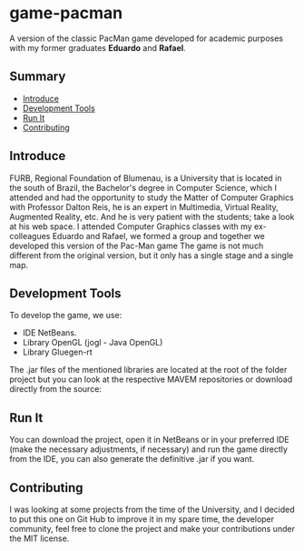 # game-pacman

A version of the classic PacMan game developed for academic purposes with my former graduates __Eduardo__ and __Rafael__.

## Summary

  - [Introduce](#introduce)
  - [Development Tools](#development-tools)
  - [Run It](#built-with)
  - [Contributing](#contributing)
  
## Introduce

FURB, Regional Foundation of Blumenau, is a University that is located in the south of Brazil, the Bachelor's degree in Computer Science, which I attended and had the opportunity to study the Matter of Computer Graphics with Professor Dalton Reis, he is an expert in Multimedia, Virtual Reality, Augmented Reality, etc. And he is very patient with the students; take a look at his web space.
I attended Computer Graphics classes with my ex-colleagues Eduardo and Rafael, we formed a group and together we developed this version of the Pac-Man game
The game is not much different from the original version, but it only has a single stage and a single map.

## Development Tools

To develop the game, we use:
- IDE NetBeans.
- Library  OpenGL (jogl - Java OpenGL)
- Library  Gluegen-rt

The .jar files of the mentioned libraries are located at the root of the folder project but you can look at the respective MAVEM repositories or download directly from the source:


## Run It

You can download the project, open it in NetBeans or in your preferred IDE (make the necessary adjustments, if necessary) and run the game directly from the IDE, you can also generate the definitive .jar if you want.

## Contributing

I was looking at some projects from the time of the University, and I decided to put this one on Git Hub to improve it in my spare time, the developer community, feel free to clone the project and make your contributions under the MIT license.


 
 
